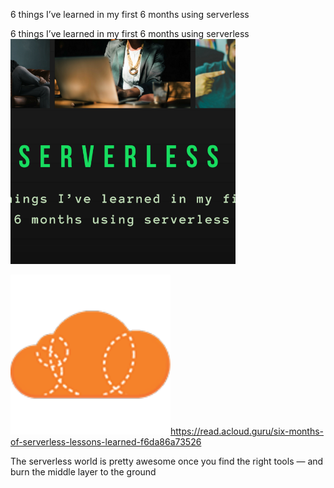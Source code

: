 6 things I’ve learned in my first 6 months using serverless

6 things I’ve learned in my first 6 months using serverless
![](../_resources/9771e268464198c025e3bfda0552065a.png)

![](../_resources/74c4b779a5c6e2561fed4704e47f5a50.png)https://read.acloud.guru/six-months-of-serverless-lessons-learned-f6da86a73526

The serverless world is pretty awesome once you find the right tools — and burn the middle layer to the ground
